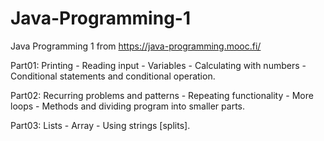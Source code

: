 # Java-Programming-1

Java Programming 1 from https://java-programming.mooc.fi/ 

Part01: Printing - Reading input - Variables - Calculating with numbers - Conditional statements and conditional operation.

Part02: Recurring problems and patterns - Repeating functionality - More loops - Methods and dividing program into smaller parts.

Part03: Lists - Array - Using strings [splits].
